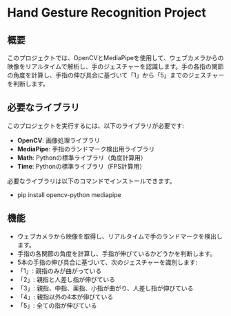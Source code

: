 # Hand Gesture Recognition Project

## 概要

このプロジェクトでは、OpenCVとMediaPipeを使用して、ウェブカメラからの映像をリアルタイムで解析し、手のジェスチャーを認識します。手の各指の関節の角度を計算し、手指の伸び具合に基づいて「1」から「5」までのジェスチャーを判断します。

## 必要なライブラリ

このプロジェクトを実行するには、以下のライブラリが必要です:

- **OpenCV**: 画像処理ライブラリ
- **MediaPipe**: 手指のランドマーク検出用ライブラリ
- **Math**: Pythonの標準ライブラリ（角度計算用）
- **Time**: Pythonの標準ライブラリ（FPS計算用）


必要なライブラリは以下のコマンドでインストールできます。
- pip install opencv-python mediapipe


## 機能
- ウェブカメラから映像を取得し、リアルタイムで手のランドマークを検出します。
- 手指の各関節の角度を計算し、手指が伸びているかどうかを判断します。
- 5本の手指の伸び具合に基づいて、次のジェスチャーを識別します:
- 「1」: 親指のみが曲がっている
- 「2」: 親指と人差し指が伸びている
- 「3」: 親指、中指、薬指、小指が曲がり、人差し指が伸びている
- 「4」: 親指以外の4本が伸びている
- 「5」: 全ての指が伸びている
